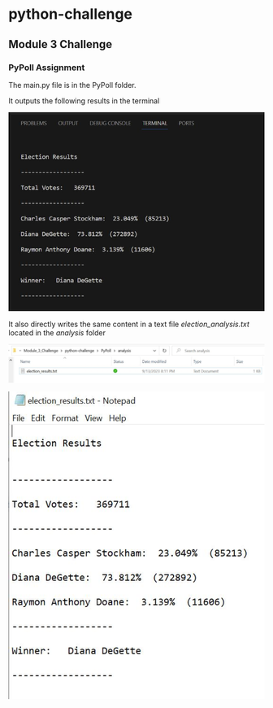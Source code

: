 # python-challenge
## Module 3 Challenge
### PyPoll Assignment

The main.py file is in the PyPoll folder.

It outputs the following results in the terminal

![alt text](https://github.com/xoffvsg/python-challenge/blob/main/images/election_results_in_teminal.JPG)


It also directly writes the same content in a text file _election_analysis.txt_ located in the _analysis_ folder

![alt text](https://github.com/xoffvsg/python-challenge/blob/main/images/election_results_file_creation.JPG)


![alt text](https://github.com/xoffvsg/python-challenge/blob/main/images/content_election_results_file.JPG)

